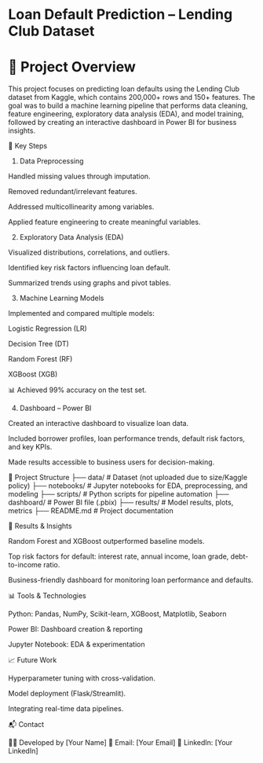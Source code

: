# Loan Default Prediction – Lending Club Dataset
<h1> 📌 Project Overview </h1>

This project focuses on predicting loan defaults using the Lending Club dataset from Kaggle, which contains 200,000+ rows and 150+ features.
The goal was to build a machine learning pipeline that performs data cleaning, feature engineering, exploratory data analysis (EDA), and model training, followed by creating an interactive dashboard in Power BI for business insights.

🔧 Key Steps
1. Data Preprocessing

Handled missing values through imputation.

Removed redundant/irrelevant features.

Addressed multicollinearity among variables.

Applied feature engineering to create meaningful variables.

2. Exploratory Data Analysis (EDA)

Visualized distributions, correlations, and outliers.

Identified key risk factors influencing loan default.

Summarized trends using graphs and pivot tables.

3. Machine Learning Models

Implemented and compared multiple models:

Logistic Regression (LR)

Decision Tree (DT)

Random Forest (RF)

XGBoost (XGB)

📊 Achieved 99% accuracy on the test set.

4. Dashboard – Power BI

Created an interactive dashboard to visualize loan data.

Included borrower profiles, loan performance trends, default risk factors, and key KPIs.

Made results accessible to business users for decision-making.

📂 Project Structure
├── data/                  # Dataset (not uploaded due to size/Kaggle policy)
├── notebooks/             # Jupyter notebooks for EDA, preprocessing, and modeling
├── scripts/               # Python scripts for pipeline automation
├── dashboard/             # Power BI file (.pbix)
├── results/               # Model results, plots, metrics
├── README.md              # Project documentation

🚀 Results & Insights

Random Forest and XGBoost outperformed baseline models.

Top risk factors for default: interest rate, annual income, loan grade, debt-to-income ratio.

Business-friendly dashboard for monitoring loan performance and defaults.

📊 Tools & Technologies

Python: Pandas, NumPy, Scikit-learn, XGBoost, Matplotlib, Seaborn

Power BI: Dashboard creation & reporting

Jupyter Notebook: EDA & experimentation

📈 Future Work

Hyperparameter tuning with cross-validation.

Model deployment (Flask/Streamlit).

Integrating real-time data pipelines.

📬 Contact

👩‍💻 Developed by [Your Name]
📧 Email: [Your Email]
🔗 LinkedIn: [Your LinkedIn]
